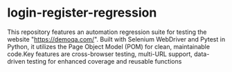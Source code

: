 # login-register-regression
This repository features an automation regression suite for testing the website "https://demoqa.com/". Built with Selenium WebDriver and Pytest in Python, it utilizes the Page Object Model (POM) for clean, maintainable code.Key features are cross-browser testing, multi-URL support, data-driven testing for enhanced coverage and reusable functions 
